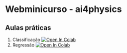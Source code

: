 # Webminicurso - ai4physics


## Aulas práticas

1) Classificação [![Open In Colab](https://colab.research.google.com/assets/colab-badge.svg)](https://colab.research.google.com/github/simcomat/webminicurso_ai4physics/blob/main/notebooks/1-Classificacao.ipynb)
2) Regressão [![Open In Colab](https://colab.research.google.com/assets/colab-badge.svg)](https://colab.research.google.com/github/simcomat/webminicurso_ai4physics/blob/main/notebooks/2-Regressao.ipynb)
